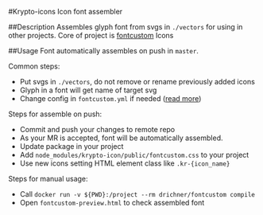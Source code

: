 #Krypto-icons
Icon font assembler

##Description
Assembles glyph font from svgs in `./vectors` for using in other projects.
Core of project is [fontcustom](https://github.com/drichner/fontcustom)
Icons 

##Usage
Font automatically assembles on push in `master`.

Common steps:
- Put svgs in `./vectors`, do not remove or rename previously added icons
- Glyph in a font will get name of target svg
- Change config in `fontcustom.yml` if needed ([read more](https://github.com/FontCustom/fontcustom/blob/master/lib/fontcustom/templates/fontcustom.yml))

Steps for assemble on push:
- Commit and push your changes to remote repo
- As your MR is accepted, font will be automatically assembled.
- Update package in your project
- Add `node_modules/krypto-icon/public/fontcustom.css` to your project
- Use new icons setting HTML element class like `.kr-{icon_name}`

Steps for manual usage:
- Call `docker run -v ${PWD}:/project --rm drichner/fontcustom compile`
- Open `fontcustom-preview.html` to check assembled font
